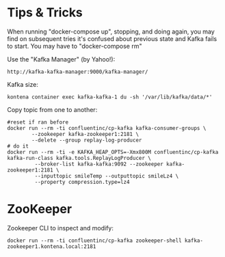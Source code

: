 
Tips & Tricks
=============

When running "docker-compose up", stopping, and doing again, you may find
on subsequent tries it's confused about previous state and Kafka fails to
start. You may have to "docker-compose rm" 

Use the "Kafka Manager" (by Yahoo!):

    http://kafka-kafka-manager:9000/kafka-manager/

Kafka size:

    kontena container exec kafka-kafka-1 du -sh '/var/lib/kafka/data/*'

Copy topic from one to another:

    #reset if ran before
    docker run --rm -ti confluentinc/cp-kafka kafka-consumer-groups \
            --zookeeper kafka-zookeeper1:2181 \
            --delete --group replay-log-producer
    # do it
    docker run --rm -ti -e KAFKA_HEAP_OPTS=-Xmx800M confluentinc/cp-kafka kafka-run-class kafka.tools.ReplayLogProducer \
             --broker-list kafka-kafka:9092 --zookeeper kafka-zookeeper1:2181 \
             --inputtopic smileTemp --outputtopic smileLz4 \
             --property compression.type=lz4

ZooKeeper
=========

Zookeeper CLI to inspect and modify:

    docker run --rm -ti confluentinc/cp-kafka zookeeper-shell kafka-zookeeper1.kontena.local:2181